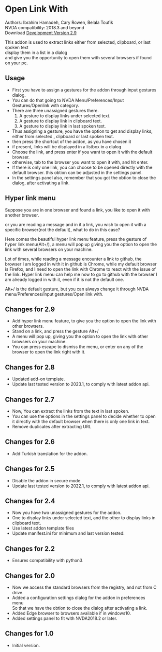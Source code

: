 # Open Link With #

Authors: Ibrahim Hamadeh, Cary Rowen, Belala Toufik  
NVDA compatibility: 2018.3 and beyond   
Download [Development Version 2.9][1]  

This addon is used to extract links either from selected, clipboard, or last spoken text  
display them in a list in a dialog  
and give you the opportunity to open them with several browsers if found on your pc.

## Usage

*	First you have to assign a gestures for the addon through input gestures dialog.  
*	You can do that going to NVDA Menu/Preferences/Input Gestures/Openlink with category.  
*	There are three unassigned gestures there.  
	1.	A gesture to display links under selected text.  
	2.	A gesture to display link in clipboard text.  
	3.	A gesture to display link in last spoken text.  
*	Thus assigning a gesture, you have the option to get and display links, either from selected , clipboard or last spoken text.  
*	then press the shortcut of the addon, as you have chosen it  
*	if present, links will be displayed in a listbox in a dialog  
*	Choose the link, and press enter if you want to open it with the default browser.  
*	otherwise, tab to the browser you want to open it with, and hit enter.  
*	If there is only one link, you can choose to be opened  directly with the default browser. this obtion can be adjusted in the settings panel.
*	In the settings panel also, remember that you got the obtion to close the dialog, after activating a link.  

## Hyper link menu

Suppose you are in one browser and found a link, you like to open it with another browser.

or you are reading a message and in it a link, you wish to open it with a specific browser(not the default), what to do in this case?

Here comes the beautiful hyper link menu feature, press the gesture of hyper link menu(Alt+/), a menu will pop up giving you the option to open the link with several browsers on your machine.

Lot of times, while reading a message encounter a link to github, the browser I am logged in with it in github is Chrome, while my default browser is Firefox, and I need to open the link with Chrome to react with the issue of the link. Hyper link menu can help me now to go to github with the browser I am already logged in with it, even if it is not the default one.

Alt+/ is the default gesture, but you can always change it through NVDA menu/Preferences/Input gestures/Open link with.

## Changes for 2.9 ##

*	Add hyper link menu feature, to give you the option to open the link with other browsers.
*	Stand on a link, and press the gesture Alt+/
*	A menu will pop up, giving you the option to open the link with other browsers on your machine.
*	You can press escape to dismiss the menu, or enter on any of the browser to open the link right with it.

## Changes for 2.8 ##
*	Updated add-on template.
*	Update last tested version to 2023.1, to comply with latest addon api.

## Changes for 2.7 ##

*	Now, You can extract the links from the text in last spoken.
*	You can use the options in the settings panel to decide whether to open it directly with the default browser when there is only one link in text.
*	Remove duplicates after extracting URL

## Changes for 2.6 ##

*	Add Turkish translation for the addon.

## Changes for 2.5 ##

*	Disable the addon in secure mode
*	Update last tested version to 2022.1, to comply with latest addon api.

## Changes for 2.4 ##

*	Now you have two unassigned gestures for the addon.  
*	One to display links under selected text, and the other to display links in clipboard text.   
*	Use latest addon template files  
*	Update manifest.ini for minimum and last version tested.  

## Changes for 2.2 ##
*	Ensures compatibility with python3.  

## Changes for 2.0 ##

*	Now we access the standard browsers from the registry, and not from C drive.
*	Added a configuration settings dialog for the addon in preferences menu  
So that we have the obtion to close the dialog after activating a link.
*	Added Edge browser to browsers available if in windows10.
*	Added settings panel to  fit  with NVDA2018.2 or later.

## Changes for 1.0 ##

*	Initial version.

[1]: https://github.com/ibrahim-s/openLinkWith/releases/download/v2.9-dev/openLinkWith-2.9-dev.nvda-addon
